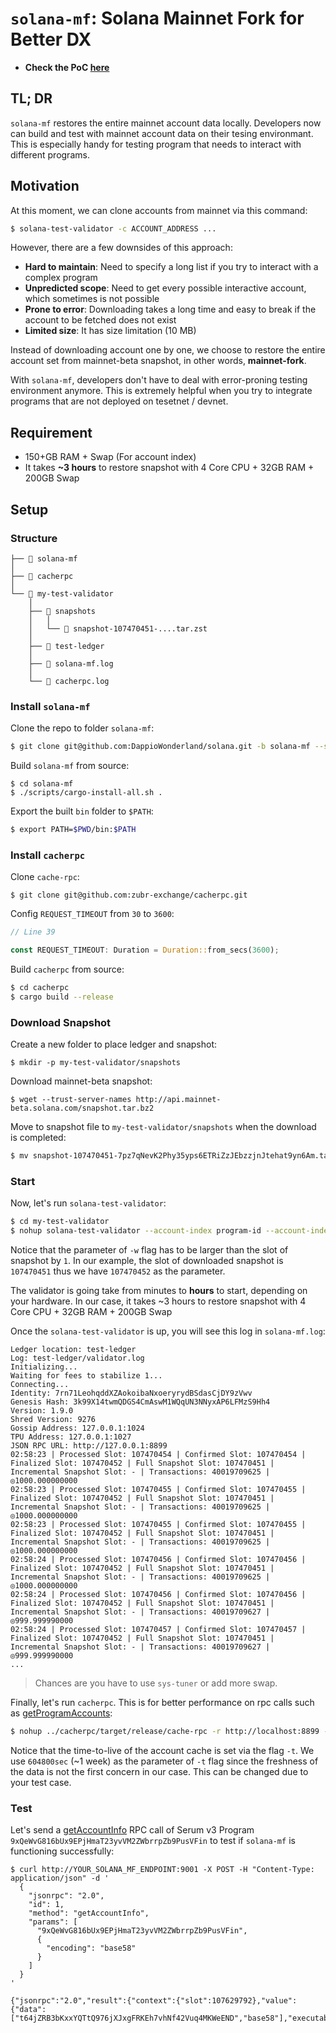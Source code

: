 # `solana-mf`: Solana Mainnet Fork for Better DX

- **Check the PoC [here](https://explorer.solana.com/?cluster=custom&customUrl=https%3A%2F%2Frpc-mainnet-fork.dappio.xyz)**

## TL; DR

`solana-mf` restores the entire mainnet account data locally. Developers now can build and test with mainnet account data on their tesing environmant. This is especially handy for testing program that needs to interact with different programs.

## Motivation

At this moment, we can clone accounts from mainnet via this command:

```bash
$ solana-test-validator -c ACCOUNT_ADDRESS ...
```

However, there are a few downsides of this approach:
- **Hard to maintain**: Need to specify a long list if you try to interact with a complex program
- **Unpredicted scope**: Need to get every possible interactive account, which sometimes is not possible
- **Prone to error**: Downloading takes a long time and easy to break if the account to be fetched does not exist
- **Limited size**: It has size limitation (10 MB)

Instead of downloading account one by one, we choose to restore the entire account set from mainnet-beta snapshot, in other words, **mainnet-fork**.

With `solana-mf`, developers don't have to deal with error-proning testing environment anymore. This is extremely helpful when you try to integrate programs that are not deployed on tesetnet / devnet.

## Requirement

- 150+GB RAM + Swap (For account index)
- It takes **~3 hours** to restore snapshot with 4 Core CPU + 32GB RAM + 200GB Swap

## Setup

### Structure

```
├── 📂 solana-mf
│
├── 📂 cacherpc
│
└── 📂 my-test-validator
    │
    ├── 📂 snapshots
    │   │
    │   └── 📄 snapshot-107470451-....tar.zst
    │
    ├── 📂 test-ledger
    │
    ├── 📄 solana-mf.log
    │
    └── 📄 cacherpc.log
```

### Install `solana-mf`

Clone the repo to folder `solana-mf`:

```bash
$ git clone git@github.com:DappioWonderland/solana.git -b solana-mf --single-branch solana-mf
```

Build `solana-mf` from source:

```
$ cd solana-mf
$ ./scripts/cargo-install-all.sh .
```

Export the built `bin` folder to `$PATH`:

```bash
$ export PATH=$PWD/bin:$PATH
```

### Install `cacherpc`

Clone `cache-rpc`:

```
$ git clone git@github.com:zubr-exchange/cacherpc.git
```

Config `REQUEST_TIMEOUT` from `30` to `3600`:

```rust
// Line 39

const REQUEST_TIMEOUT: Duration = Duration::from_secs(3600);
```

Build `cacherpc` from source:

```bash
$ cd cacherpc
$ cargo build --release
```

### Download Snapshot

Create a new folder to place ledger and snapshot:

```
$ mkdir -p my-test-validator/snapshots
```

Download mainnet-beta snapshot:

```
$ wget --trust-server-names http://api.mainnet-beta.solana.com/snapshot.tar.bz2
```

Move to snapshot file to `my-test-validator/snapshots` when the download is completed:

```bash
$ mv snapshot-107470451-7pz7qNevK2Phy35yps6ETRiZzJEbzzjnJtehat9yn6Am.tar.zst ./my-test-validator/snapshots
```

### Start

Now, let's run `solana-test-validator`:

```bash
$ cd my-test-validator
$ nohup solana-test-validator --account-index program-id --account-index spl-token-owner --account-index spl-token-mint -w 107470452 > solana-mf.log 2>&1 &
```

Notice that the parameter of `-w` flag has to be larger than the slot of snapshot by `1`. In our example, the slot of downloaded snapshot is `107470451` thus we have `107470452` as the parameter.

The validator is going take from minutes to **hours** to start, depending on your hardware. In our case, it takes ~3 hours to restore snapshot with 4 Core CPU + 32GB RAM + 200GB Swap

Once the `solana-test-validator` is up, you will see this log in `solana-mf.log`:

```
Ledger location: test-ledger
Log: test-ledger/validator.log
Initializing...
Waiting for fees to stabilize 1...
Connecting...
Identity: 7rn71LeohqddXZAokoibaNxoeryrydBSdasCjDY9zVwv
Genesis Hash: 3k99X14twmQDGS4CmAswM1WQqUN3NNyxAP6LFMzS9Hh4
Version: 1.9.0
Shred Version: 9276
Gossip Address: 127.0.0.1:1024
TPU Address: 127.0.0.1:1027
JSON RPC URL: http://127.0.0.1:8899
02:58:23 | Processed Slot: 107470454 | Confirmed Slot: 107470454 | Finalized Slot: 107470452 | Full Snapshot Slot: 107470451 | Incremental Snapshot Slot: - | Transactions: 40019709625 | ◎1000.000000000
02:58:23 | Processed Slot: 107470455 | Confirmed Slot: 107470455 | Finalized Slot: 107470452 | Full Snapshot Slot: 107470451 | Incremental Snapshot Slot: - | Transactions: 40019709625 | ◎1000.000000000
02:58:23 | Processed Slot: 107470455 | Confirmed Slot: 107470455 | Finalized Slot: 107470452 | Full Snapshot Slot: 107470451 | Incremental Snapshot Slot: - | Transactions: 40019709625 | ◎1000.000000000
02:58:24 | Processed Slot: 107470456 | Confirmed Slot: 107470456 | Finalized Slot: 107470452 | Full Snapshot Slot: 107470451 | Incremental Snapshot Slot: - | Transactions: 40019709625 | ◎1000.000000000
02:58:24 | Processed Slot: 107470456 | Confirmed Slot: 107470456 | Finalized Slot: 107470452 | Full Snapshot Slot: 107470451 | Incremental Snapshot Slot: - | Transactions: 40019709627 | ◎999.999990000
02:58:24 | Processed Slot: 107470457 | Confirmed Slot: 107470457 | Finalized Slot: 107470452 | Full Snapshot Slot: 107470451 | Incremental Snapshot Slot: - | Transactions: 40019709627 | ◎999.999990000
...
```

> Chances are you have to use `sys-tuner` or add more swap.

Finally, let's run `cacherpc`. This is for better performance on rpc calls such as [getProgramAccounts](https://docs.solana.com/developing/clients/jsonrpc-api#getprogramaccounts):

```bash
$ nohup ../cacherpc/target/release/cache-rpc -r http://localhost:8899 -w ws://localhost:8900 -l 0.0.0.0:9001 -t 604800sec > cacherpc.log 2>&1 &
```

Notice that the time-to-live of the account cache is set via the flag `-t`. We use `604800sec` (~1 week) as the parameter of `-t` flag since the freshness of the data is not the first concern in our case. This can be changed due to your test case.

### Test

Let's send a [getAccountInfo](https://docs.solana.com/developing/clients/jsonrpc-api#getaccountinfo) RPC call of Serum v3 Program `9xQeWvG816bUx9EPjHmaT23yvVM2ZWbrrpZb9PusVFin` to test if `solana-mf` is functioning successfully:

```
$ curl http://YOUR_SOLANA_MF_ENDPOINT:9001 -X POST -H "Content-Type: application/json" -d '
  {
    "jsonrpc": "2.0",
    "id": 1,
    "method": "getAccountInfo",
    "params": [
      "9xQeWvG816bUx9EPjHmaT23yvVM2ZWbrrpZb9PusVFin",
      {
        "encoding": "base58"
      }
    ]
  }
'

{"jsonrpc":"2.0","result":{"context":{"slot":107629792},"value":{"data":["t64jZRB3bKxxYQTtQ976jXJxgFRKEh7vhNf42Vuq4MKWeEND","base58"],"executable":true,"lamports":1141440,"owner":"BPFLoaderUpgradeab1e11111111111111111111111","rentEpoch":148}},"id":1}
```
